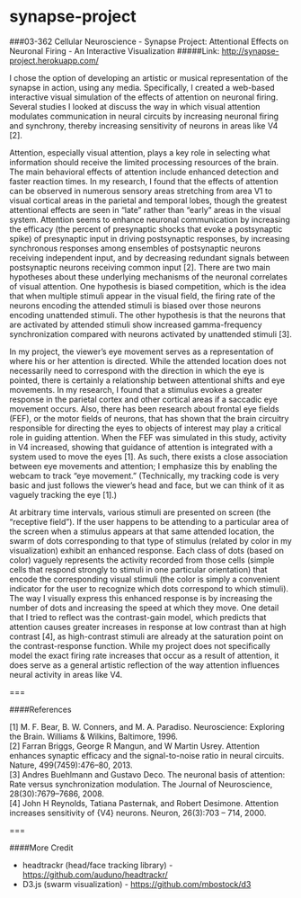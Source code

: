 synapse-project
===============
###03-362 Cellular Neuroscience - Synapse Project: Attentional Effects on Neuronal Firing - An Interactive Visualization
#####Link: http://synapse-project.herokuapp.com/

I chose the option of developing an artistic or musical representation of the synapse in action, using any media. Specifically, I created a web-based interactive visual simulation of the effects of attention on neuronal firing. Several studies I looked at discuss the way in which visual attention modulates communication in neural circuits by increasing neuronal firing and synchrony, thereby increasing sensitivity of neurons in areas like V4 [2].

Attention, especially visual attention, plays a key role in selecting what information should receive the limited processing resources of the brain. The main behavioral effects of attention include enhanced detection and faster reaction times. In my research, I found that the effects of attention can be observed in numerous sensory areas stretching from area V1 to visual cortical areas in the parietal and temporal lobes, though the greatest attentional effects are seen in “late” rather than “early” areas in the visual system. Attention seems to enhance neuronal communication by increasing the efficacy (the percent of presynaptic shocks that evoke a postsynaptic spike) of presynaptic input in driving postsynaptic responses, by increasing synchronous responses among ensembles of postsynaptic neurons receiving independent input, and by decreasing redundant signals between postsynaptic neurons receiving common input [2]. There are two main hypotheses about these underlying mechanisms of the neuronal correlates of visual attention. One hypothesis is biased competition, which is the idea that when multiple stimuli appear in the visual field, the firing rate of the neurons encoding the attended stimuli is biased over those neurons encoding unattended stimuli. The other hypothesis is that the neurons that are activated by attended stimuli show increased gamma-frequency synchronization compared with neurons activated by unattended stimuli [3].

In my project, the viewer’s eye movement serves as a representation of where his or her attention is directed. While the attended location does not necessarily need to correspond with the direction in which the eye is pointed, there is certainly a relationship between attentional shifts and eye movements. In my research, I found that a stimulus evokes a greater response in the parietal cortex and other cortical areas if a saccadic eye movement occurs. Also, there has been research about frontal eye fields (FEF), or the motor fields of neurons, that has shown that the brain circuitry responsible for directing the eyes to objects of interest may play a critical role in guiding attention. When the FEF was simulated in this study, activity in V4 increased, showing that guidance of attention is integrated with a system used to move the eyes [1]. As such, there exists a close association between eye movements and attention; I emphasize this by enabling the webcam to track “eye movement.” (Technically, my tracking code is very basic and just follows the viewer’s head and face, but we can think of it as vaguely tracking the eye [1].)


At arbitrary time intervals, various stimuli are presented on screen (the “receptive field”). If the user happens to be attending to a particular area of the screen when a stimulus appears at that same attended location, the swarm of dots corresponding to that type of stimulus (related by color in my visualization) exhibit an enhanced response. Each class of dots (based on color) vaguely represents the activity recorded from those cells (simple cells that respond strongly to stimuli in one particular orientation) that encode the corresponding visual stimuli (the color is simply a convenient indicator for the user to recognize which dots correspond to which stimuli). The way I visually express this enhanced response is by increasing the number of dots and increasing the speed at which they move. One detail that I tried to reflect was the contrast-gain model, which predicts that attention causes greater increases in response at low contrast than at high contrast [4], as high-contrast stimuli are already at the saturation point on the contrast-response function.
While my project does not specifically model the exact firing rate increases that occur as a result of attention, it does serve as a general artistic reflection of the way attention influences neural activity in areas like V4.

===

####References

[1] M. F. Bear, B. W. Conners, and M. A. Paradiso. Neuroscience: Exploring the Brain. Williams & Wilkins, Baltimore, 1996.
<br>
[2] Farran Briggs, George R Mangun, and W Martin Usrey. Attention enhances synaptic efficacy and the signal-to-noise ratio in neural circuits. Nature, 499(7459):476–80, 2013.
<br>
[3] Andres Buehlmann and Gustavo Deco. The neuronal basis of attention: Rate versus synchronization modulation. The Journal of Neuroscience, 28(30):7679–7686, 2008.
<br>
[4] John H Reynolds, Tatiana Pasternak, and Robert Desimone. Attention increases sensitivity of {V4} neurons. Neuron, 26(3):703 – 714, 2000.

===

####More Credit

* headtrackr (head/face tracking library) - https://github.com/auduno/headtrackr/
* D3.js (swarm visualization) - https://github.com/mbostock/d3
